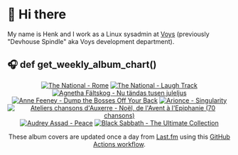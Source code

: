 # 👋 Hi there

My name is Henk and I work as a Linux sysadmin at <a href="https://www.voys.co/about/">Voys</a> (previously "Devhouse Spindle" aka Voys development department).

## 🎧 def get_weekly_album_chart()
<!-- lastfm -->
<p align="center"><a href="https://www.last.fm/music/The+National/Rome"><img src="https://lastfm.freetls.fastly.net/i/u/64s/38e341b349d99d7fe50df5138a4fc24f.png" title="The National - Rome"></a> <a href="https://www.last.fm/music/The+National/Laugh+Track"><img src="https://lastfm.freetls.fastly.net/i/u/64s/d134cf59b9e1d15dca33026296763a97.jpg" title="The National - Laugh Track"></a> <a href="https://www.last.fm/music/Agnetha+F%C3%A4ltskog/Nu+t%C3%A4ndas+tusen+juleljus"><img src="https://lastfm.freetls.fastly.net/i/u/64s/ae4ed5f52af34186b8955d5721745c61.jpg" title="Agnetha Fältskog - Nu tändas tusen juleljus"></a> <a href="https://www.last.fm/music/Anne+Feeney/Dump+the+Bosses+Off+Your+Back"><img src="https://lastfm.freetls.fastly.net/i/u/64s/9a51d44799e37910fc843bb40bb8596d.jpg" title="Anne Feeney - Dump the Bosses Off Your Back"></a> <a href="https://www.last.fm/music/Arionce/Singularity"><img src="https://lastfm.freetls.fastly.net/i/u/64s/1877997d0d09083ccbacc71238662ba0.png" title="Arionce - Singularity"></a> <a href="https://www.last.fm/music/Ateliers+chansons+d%27Auxerre/No%C3%ABl,+de+l%27Avent+%C3%A0+l%27Epiphanie+(70+chansons)"><img src="https://lastfm.freetls.fastly.net/i/u/64s/6deefc8976a844b8a9654b79f0c28b86.jpg" title="Ateliers chansons d'Auxerre - Noël, de l'Avent à l'Epiphanie (70 chansons)"></a> <a href="https://www.last.fm/music/Audrey+Assad/Peace"><img src="https://lastfm.freetls.fastly.net/i/u/64s/b64faab630d94c6522d47be0119f43b7.jpg" title="Audrey Assad - Peace"></a> <a href="https://www.last.fm/music/Black+Sabbath/The+Ultimate+Collection"><img src="https://lastfm.freetls.fastly.net/i/u/64s/90e7856ef0612562d4d5febba893bf53.jpg" title="Black Sabbath - The Ultimate Collection"></a> </p>

<p align="center">These album covers are updated once a day from <a href="https://www.last.fm/user/hbokh">Last.fm</a> using this <a href="https://github.com/marketplace/actions/lastfm-to-markdown">GitHub Actions workflow</a>.</p>
